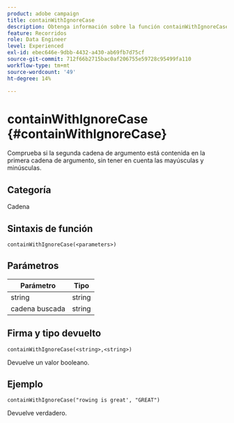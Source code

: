 ```yaml
---
product: adobe campaign
title: containWithIgnoreCase
description: Obtenga información sobre la función containWithIgnoreCase
feature: Recorridos
role: Data Engineer
level: Experienced
exl-id: ebec646e-9dbb-4432-a430-ab69fb7d75cf
source-git-commit: 712f66b2715bac0af206755e59728c95499fa110
workflow-type: tm+mt
source-wordcount: '49'
ht-degree: 14%

---
```


# containWithIgnoreCase {#containWithIgnoreCase}

Comprueba si la segunda cadena de argumento está contenida en la primera cadena de argumento, sin tener en cuenta las mayúsculas y minúsculas.

## Categoría

Cadena

## Sintaxis de función

`containWithIgnoreCase(<parameters>)`

## Parámetros

| Parámetro | Tipo |
|-----------|------------------|
| string | string |
| cadena buscada | string |

## Firma y tipo devuelto

`containWithIgnoreCase(<string>,<string>)`

Devuelve un valor booleano.

## Ejemplo

`containWithIgnoreCase("rowing is great', "GREAT")`

Devuelve verdadero.
